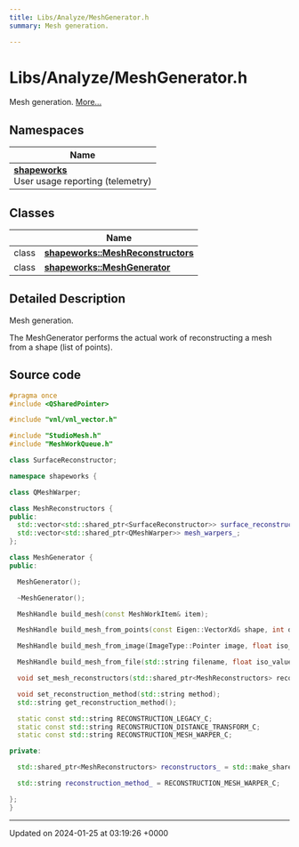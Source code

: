 ```yaml
---
title: Libs/Analyze/MeshGenerator.h
summary: Mesh generation. 

---
```


# Libs/Analyze/MeshGenerator.h

Mesh generation.  [More...](#detailed-description)

## Namespaces

| Name           |
| -------------- |
| **[shapeworks](../Namespaces/namespaceshapeworks.md)** <br>User usage reporting (telemetry)  |

## Classes

|                | Name           |
| -------------- | -------------- |
| class | **[shapeworks::MeshReconstructors](../Classes/classshapeworks_1_1MeshReconstructors.md)**  |
| class | **[shapeworks::MeshGenerator](../Classes/classshapeworks_1_1MeshGenerator.md)**  |

## Detailed Description

Mesh generation. 

The MeshGenerator performs the actual work of reconstructing a mesh from a shape (list of points). 




## Source code

```cpp
#pragma once
#include <QSharedPointer>

#include "vnl/vnl_vector.h"

#include "StudioMesh.h"
#include "MeshWorkQueue.h"

class SurfaceReconstructor;

namespace shapeworks {

class QMeshWarper;

class MeshReconstructors {
public:
  std::vector<std::shared_ptr<SurfaceReconstructor>> surface_reconstructors_;
  std::vector<std::shared_ptr<QMeshWarper>> mesh_warpers_;
};

class MeshGenerator {
public:

  MeshGenerator();

  ~MeshGenerator();

  MeshHandle build_mesh(const MeshWorkItem& item);

  MeshHandle build_mesh_from_points(const Eigen::VectorXd& shape, int domain);

  MeshHandle build_mesh_from_image(ImageType::Pointer image, float iso_value = 0.0001);

  MeshHandle build_mesh_from_file(std::string filename, float iso_value = 0.0001);

  void set_mesh_reconstructors(std::shared_ptr<MeshReconstructors> reconstructors);

  void set_reconstruction_method(std::string method);
  std::string get_reconstruction_method();

  static const std::string RECONSTRUCTION_LEGACY_C;
  static const std::string RECONSTRUCTION_DISTANCE_TRANSFORM_C;
  static const std::string RECONSTRUCTION_MESH_WARPER_C;

private:

  std::shared_ptr<MeshReconstructors> reconstructors_ = std::make_shared<MeshReconstructors>();

  std::string reconstruction_method_ = RECONSTRUCTION_MESH_WARPER_C;

};
}
```


-------------------------------

Updated on 2024-01-25 at 03:19:26 +0000
